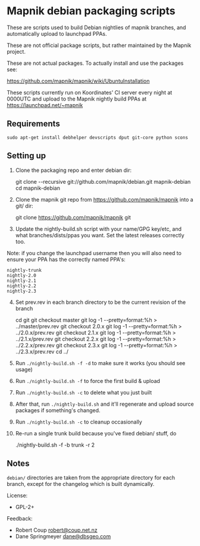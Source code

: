 # Mapnik debian packaging scripts

These are scripts used to build Debian nightlies of mapnik branches,
and automatically upload to launchpad PPAs.

These are not official package scripts, but rather maintained by the Mapnik project.

These are not actual packages. To actually install and use the packages see:

https://github.com/mapnik/mapnik/wiki/UbuntuInstallation

These scripts currently run on Koordinates' CI server every night at 0000UTC and upload
to the Mapnik nightly build PPAs at https://launchpad.net/~mapnik


## Requirements

```
sudo apt-get install debhelper devscripts dput git-core python scons
```

## Setting up

1) Clone the packaging repo and enter debian dir:

    git clone --recursive git://github.com/mapnik/debian.git mapnik-debian
    cd mapnik-debian

2) Clone the mapnik git repo from https://github.com/mapnik/mapnik into a git/ dir:

    git clone https://github.com/mapnik/mapnik git

3) Update the nightly-build.sh script with your name/GPG key/etc, and 
what branches/dists/ppas you want. Set the latest releases correctly too.

Note: if you change the launchpad username then you will also need to ensure your PPA has
the correctly named PPA's:

    nightly-trunk
    nightly-2.0
    nightly-2.1
    nightly-2.2
    nightly-2.3


4) Set prev.rev in each branch directory to be the current revision of the branch

    cd git
    git checkout master
    git log -1 --pretty=format:%h > ../master/prev.rev
    git checkout 2.0.x
    git log -1 --pretty=format:%h > ../2.0.x/prev.rev
    git checkout 2.1.x
    git log -1 --pretty=format:%h > ../2.1.x/prev.rev
    git checkout 2.2.x
    git log -1 --pretty=format:%h > ../2.2.x/prev.rev
    git checkout 2.3.x
    git log -1 --pretty=format:%h > ../2.3.x/prev.rev
    cd ../
    
5) Run `./nightly-build.sh -f -d` to make sure it works (you should see usage)

6) Run `./nightly-build.sh -f` to force the first build & upload

7) Run `./nightly-build.sh -c` to delete what you just built

8) After that, run `./nightly-build.sh` and it'll regenerate and upload source packages if something's changed.

9) Run `./nightly-build.sh -c` to cleanup occasionally

10) Re-run a single trunk build because you've fixed debian/ stuff, do
   
    ./nightly-build.sh -f -b trunk -r 2


## Notes

`debian/` directories are taken from the appropriate directory for each branch, 
except for the changelog which is built dynamically.


License: 

* GPL-2+

Feedback:

* Robert Coup <robert@coup.net.nz>
* Dane Springmeyer <dane@dbsgeo.com>

